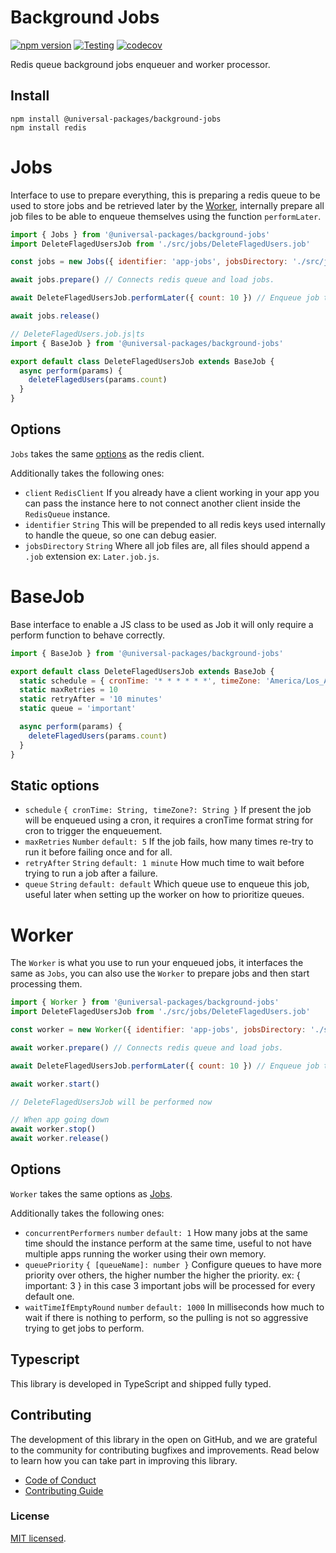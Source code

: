 # Background Jobs

[![npm version](https://badge.fury.io/js/@universal-packages%2Fbackground-jobs.svg)](https://www.npmjs.com/package/@universal-packages/background-jobs)
[![Testing](https://github.com/universal-packages/universal-background-jobs/actions/workflows/testing.yml/badge.svg)](https://github.com/universal-packages/universal-background-jobs/actions/workflows/testing.yml)
[![codecov](https://codecov.io/gh/universal-packages/universal-background-jobs/branch/main/graph/badge.svg?token=CXPJSN8IGL)](https://codecov.io/gh/universal-packages/universal-background-jobs)

Redis queue background jobs enqueuer and worker processor.

## Install

```shell
npm install @universal-packages/background-jobs
npm install redis
```

# Jobs

Interface to use to prepare everything, this is preparing a redis queue to be used to store jobs and be retrieved later by the [Worker](#worker), internally prepare all job files to be able to enqueue themselves using the function `performLater`.

```js
import { Jobs } from '@universal-packages/background-jobs'
import DeleteFlagedUsersJob from './src/jobs/DeleteFlagedUsers.job'

const jobs = new Jobs({ identifier: 'app-jobs', jobsDirectory: './src/jobs' })

await jobs.prepare() // Connects redis queue and load jobs.

await DeleteFlagedUsersJob.performLater({ count: 10 }) // Enqueue job to be performed later

await jobs.release()
```

```js
// DeleteFlagedUsers.job.js|ts
import { BaseJob } from '@universal-packages/background-jobs'

export default class DeleteFlagedUsersJob extends BaseJob {
  async perform(params) {
    deleteFlagedUsers(params.count)
  }
}
```

## Options

`Jobs` takes the same [options](https://github.com/redis/node-redis/blob/master/docs/client-configuration.md) as the redis client.

Additionally takes the following ones:

- `client` `RedisClient`
  If you already have a client working in your app you can pass the instance here to not connect another client inside the `RedisQueue` instance.
- `identifier` `String`
  This will be prepended to all redis keys used internally to handle the queue, so one can debug easier.
- `jobsDirectory` `String`
  Where all job files are, all files should append a `.job` extension ex: `Later.job.js`.

# BaseJob

Base interface to enable a JS class to be used as Job it will only require a perform function to behave correctly.

```js
import { BaseJob } from '@universal-packages/background-jobs'

export default class DeleteFlagedUsersJob extends BaseJob {
  static schedule = { cronTime: '* * * * * *', timeZone: 'America/Los_Angeles' }
  static maxRetries = 10
  static retryAfter = '10 minutes'
  static queue = 'important'

  async perform(params) {
    deleteFlagedUsers(params.count)
  }
}
```

## Static options

- `schedule` `{ cronTime: String, timeZone?: String }`
  If present the job will be enqueued using a cron, it requires a cronTime format string for cron to trigger the enqueuement.
- `maxRetries` `Number` `default: 5`
  If the job fails, how many times re-try to run it before failing once and for all.
- `retryAfter` `String` `default: 1 minute`
  How much time to wait before trying to run a job after a failure.
- `queue` `String` `default: default`
  Which queue use to enqueue this job, useful later when setting up the worker on how to prioritize queues.

# Worker

The `Worker` is what you use to run your enqueued jobs, it interfaces the same as `Jobs`, you can also use the `Worker` to prepare jobs and then start processing them.

```js
import { Worker } from '@universal-packages/background-jobs'
import DeleteFlagedUsersJob from './src/jobs/DeleteFlagedUsers.job'

const worker = new Worker({ identifier: 'app-jobs', jobsDirectory: './src/jobs', concurrentPerformers: 2, queuePriority: { important: 2 }, waitTimeIfEmptyRound: 10000 })

await worker.prepare() // Connects redis queue and load jobs.

await DeleteFlagedUsersJob.performLater({ count: 10 }) // Enqueue job to be performed later

await worker.start()

// DeleteFlagedUsersJob will be performed now

// When app going down
await worker.stop()
await worker.release()
```

## Options

`Worker` takes the same options as [Jobs](#jobs).

Additionally takes the following ones:

- `concurrentPerformers` `number` `default: 1`
  How many jobs at the same time should the instance perform at the same time, useful to not have multiple apps running the worker using their own memory.
- `queuePriority` `{ [queueName]: number }`
  Configure queues to have more priority over others, the higher number the higher the priority. ex: { important: 3 } in this case 3 important jobs will be processed for every default one.
- `waitTimeIfEmptyRound` `number` `default: 1000`
  In milliseconds how much to wait if there is nothing to perform, so the pulling is not so aggressive trying to get jobs to perform.

## Typescript

This library is developed in TypeScript and shipped fully typed.

## Contributing

The development of this library in the open on GitHub, and we are grateful to the community for contributing bugfixes and improvements. Read below to learn how you can take part in improving this library.

- [Code of Conduct](./CODE_OF_CONDUCT.md)
- [Contributing Guide](./CONTRIBUTING.md)

### License

[MIT licensed](./LICENSE).

